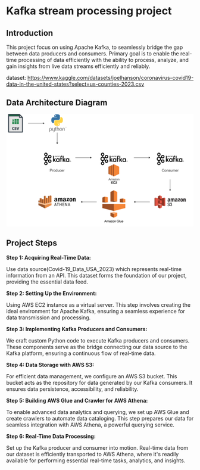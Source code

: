 # Kafka stream processing project

## Introduction

This project focus on using Apache Kafka, to seamlessly bridge the gap between data producers and consumers. Primary goal is to enable the real-time processing of data efficiently with the ability to process, analyze, and gain insights from live data streams efficiently and reliably.

dataset: https://www.kaggle.com/datasets/joelhanson/coronavirus-covid19-data-in-the-united-states?select=us-counties-2023.csv

## Data Architecture Diagram
![Data Architecture Diagram](picture&video/Data_Architecture_Diagram.png)

## Project Steps

**Step 1: Acquiring Real-Time Data:**

Use data source(Covid-19_Data_USA_2023) which represents real-time information from an API. This dataset forms the foundation of our project, providing the essential data feed.

**Step 2: Setting Up the Environment:**

Using AWS EC2 instance as a virtual server. This step involves creating the ideal environment for Apache Kafka, ensuring a seamless experience for data transmission and processing.

**Step 3: Implementing Kafka Producers and Consumers:**

We craft custom Python code to execute Kafka producers and consumers. These components serve as the bridge connecting our data source to the Kafka platform, ensuring a continuous flow of real-time data.

**Step 4: Data Storage with AWS S3:**

For efficient data management, we configure an AWS S3 bucket. This bucket acts as the repository for data generated by our Kafka consumers. It ensures data persistence, accessibility, and reliability.

**Step 5: Building AWS Glue and Crawler for AWS Athena:**

To enable advanced data analytics and querying, we set up AWS Glue and create crawlers to automate data cataloging. This step prepares our data for seamless integration with AWS Athena, a powerful querying service.

**Step 6: Real-Time Data Processing:**

Set up the Kafka producer and consumer into motion. Real-time data from our dataset is efficiently transported to AWS Athena, where it's readily available for performing essential real-time tasks, analytics, and insights.


